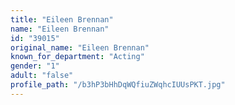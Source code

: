```yaml
---
title: "Eileen Brennan"
name: "Eileen Brennan"
id: "39015"
original_name: "Eileen Brennan"
known_for_department: "Acting"
gender: "1"
adult: "false"
profile_path: "/b3hP3bHhDqWQfiuZWqhcIUUsPKT.jpg"
---
```

